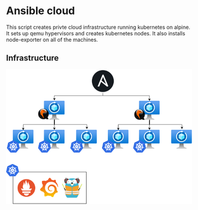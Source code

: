 # Ansible cloud

This script creates privte cloud infrastructure running kubernetes on alpine. It sets up qemu hypervisors and creates kubernetes nodes. It also installs node-exporter on all of the machines.

## Infrastructure
![infra](docs/pictures/infra.png)